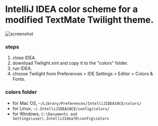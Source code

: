 # IntelliJ IDEA color scheme for a modified TextMate Twilight theme.

![screenshot](https://github.com/eed3si9n/color-themes/raw/master/IntelliJ-IDEA/Twilight/cropped.png)

### steps
1. close IDEA.
2. download Twilight.xml and copy it to the "colors" folder.
3. run IDEA.
4. choose Twilight from Preferences > IDE Settings > Editor > Colors & Fonts.

### colors folder
- for Mac OS, `~/Library/Preferences/IntelliJIDEA10CE/colors/`
- for Linux, `~/.IntelliJIDEA10CE/config/colors/`
- for Windows, `C:\Documents and Settings\user\.IntelliJIdea70\config\colors`
